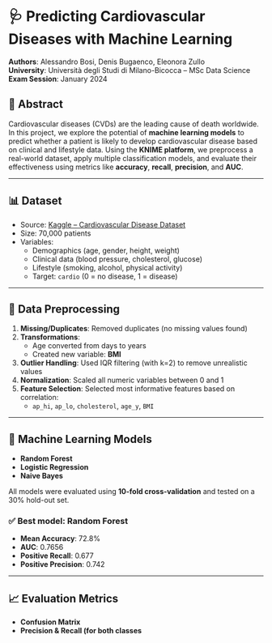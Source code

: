 # 🩺 Predicting Cardiovascular Diseases with Machine Learning

**Authors**: Alessandro Bosi, Denis Bugaenco, Eleonora Zullo  
**University**: Università degli Studi di Milano-Bicocca – MSc Data Science  
**Exam Session**: January 2024  

## 🧠 Abstract

Cardiovascular diseases (CVDs) are the leading cause of death worldwide. In this project, we explore the potential of **machine learning models** to predict whether a patient is likely to develop cardiovascular disease based on clinical and lifestyle data. Using the **KNIME platform**, we preprocess a real-world dataset, apply multiple classification models, and evaluate their effectiveness using metrics like **accuracy**, **recall**, **precision**, and **AUC**.

---

## 📊 Dataset

- Source: [Kaggle – Cardiovascular Disease Dataset](https://www.kaggle.com/datasets/sulianova/cardiovascular-disease-dataset)
- Size: 70,000 patients  
- Variables:
  - Demographics (age, gender, height, weight)
  - Clinical data (blood pressure, cholesterol, glucose)
  - Lifestyle (smoking, alcohol, physical activity)
  - Target: `cardio` (0 = no disease, 1 = disease)

---

## 🧹 Data Preprocessing

1. **Missing/Duplicates**: Removed duplicates (no missing values found)
2. **Transformations**:
   - Age converted from days to years
   - Created new variable: **BMI**
3. **Outlier Handling**: Used IQR filtering (with k=2) to remove unrealistic values
4. **Normalization**: Scaled all numeric variables between 0 and 1
5. **Feature Selection**: Selected most informative features based on correlation:
   - `ap_hi`, `ap_lo`, `cholesterol`, `age_y`, `BMI`

---

## 🤖 Machine Learning Models

- **Random Forest**
- **Logistic Regression**
- **Naive Bayes**

All models were evaluated using **10-fold cross-validation** and tested on a 30% hold-out set.

### ✅ Best model: Random Forest
- **Mean Accuracy**: 72.8%
- **AUC**: 0.7656
- **Positive Recall**: 0.677
- **Positive Precision**: 0.742

---

## 📈 Evaluation Metrics

- **Confusion Matrix**
- **Precision & Recall (for both classes**
